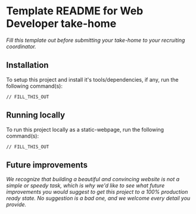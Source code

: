# Template README for Web Developer take-home

*Fill this template out before submitting your take-home to your recruiting
coordinator.*

## Installation

To setup this project and install it's tools/dependencies, if any, run the
following command(s):

```
// FILL_THIS_OUT
```

## Running locally

To run this project locally as a static-webpage, run the following command(s):

```
// FILL_THIS_OUT
```

## Future improvements

*We recognize that building a beautiful and convincing website is not a
simple or speedy task, which is why we'd like to see what future
improvements you would suggest to get this project to a 100% production
ready state. No suggestion is a bad one, and we welcome every detail you
provide.*
